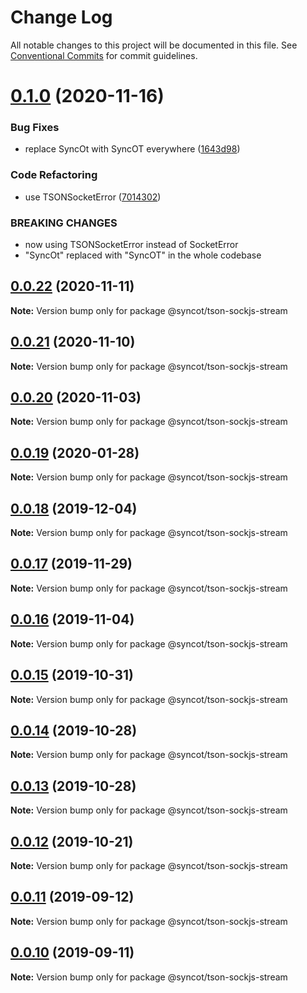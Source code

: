 # Change Log

All notable changes to this project will be documented in this file.
See [Conventional Commits](https://conventionalcommits.org) for commit guidelines.

# [0.1.0](https://github.com/SyncOT/SyncOT/compare/@syncot/tson-sockjs-stream@0.0.22...@syncot/tson-sockjs-stream@0.1.0) (2020-11-16)


### Bug Fixes

* replace SyncOt with SyncOT everywhere ([1643d98](https://github.com/SyncOT/SyncOT/commit/1643d98d22a811444a8992cbfb26598a583a5afd))


### Code Refactoring

* use TSONSocketError ([7014302](https://github.com/SyncOT/SyncOT/commit/70143021eaca4e2860a1df54749bc513c5b60ba4))


### BREAKING CHANGES

* now using TSONSocketError instead of SocketError
* "SyncOt" replaced with "SyncOT" in the whole codebase





## [0.0.22](https://github.com/SyncOT/SyncOT/compare/@syncot/tson-sockjs-stream@0.0.21...@syncot/tson-sockjs-stream@0.0.22) (2020-11-11)

**Note:** Version bump only for package @syncot/tson-sockjs-stream





## [0.0.21](https://github.com/SyncOT/SyncOT/compare/@syncot/tson-sockjs-stream@0.0.20...@syncot/tson-sockjs-stream@0.0.21) (2020-11-10)

**Note:** Version bump only for package @syncot/tson-sockjs-stream





## [0.0.20](https://github.com/SyncOT/SyncOT/compare/@syncot/tson-sockjs-stream@0.0.19...@syncot/tson-sockjs-stream@0.0.20) (2020-11-03)

**Note:** Version bump only for package @syncot/tson-sockjs-stream





## [0.0.19](https://github.com/SyncOT/SyncOT/compare/@syncot/tson-sockjs-stream@0.0.18...@syncot/tson-sockjs-stream@0.0.19) (2020-01-28)

**Note:** Version bump only for package @syncot/tson-sockjs-stream





## [0.0.18](https://github.com/SyncOT/SyncOT/compare/@syncot/tson-sockjs-stream@0.0.17...@syncot/tson-sockjs-stream@0.0.18) (2019-12-04)

**Note:** Version bump only for package @syncot/tson-sockjs-stream





## [0.0.17](https://github.com/SyncOT/SyncOT/compare/@syncot/tson-sockjs-stream@0.0.16...@syncot/tson-sockjs-stream@0.0.17) (2019-11-29)

**Note:** Version bump only for package @syncot/tson-sockjs-stream





## [0.0.16](https://github.com/SyncOT/SyncOT/compare/@syncot/tson-sockjs-stream@0.0.15...@syncot/tson-sockjs-stream@0.0.16) (2019-11-04)

**Note:** Version bump only for package @syncot/tson-sockjs-stream





## [0.0.15](https://github.com/SyncOT/SyncOT/compare/@syncot/tson-sockjs-stream@0.0.14...@syncot/tson-sockjs-stream@0.0.15) (2019-10-31)

**Note:** Version bump only for package @syncot/tson-sockjs-stream





## [0.0.14](https://github.com/SyncOT/SyncOT/compare/@syncot/tson-sockjs-stream@0.0.13...@syncot/tson-sockjs-stream@0.0.14) (2019-10-28)

**Note:** Version bump only for package @syncot/tson-sockjs-stream





## [0.0.13](https://github.com/SyncOT/SyncOT/compare/@syncot/tson-sockjs-stream@0.0.12...@syncot/tson-sockjs-stream@0.0.13) (2019-10-28)

**Note:** Version bump only for package @syncot/tson-sockjs-stream





## [0.0.12](https://github.com/SyncOT/SyncOT/compare/@syncot/tson-sockjs-stream@0.0.11...@syncot/tson-sockjs-stream@0.0.12) (2019-10-21)

**Note:** Version bump only for package @syncot/tson-sockjs-stream





## [0.0.11](https://github.com/SyncOT/SyncOT/compare/@syncot/tson-sockjs-stream@0.0.10...@syncot/tson-sockjs-stream@0.0.11) (2019-09-12)

**Note:** Version bump only for package @syncot/tson-sockjs-stream





## [0.0.10](https://github.com/SyncOT/SyncOT/compare/@syncot/tson-sockjs-stream@0.0.9...@syncot/tson-sockjs-stream@0.0.10) (2019-09-11)

**Note:** Version bump only for package @syncot/tson-sockjs-stream

